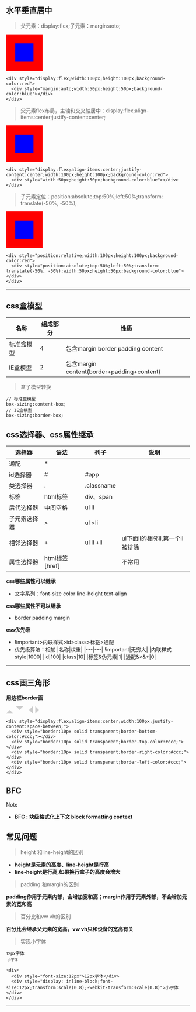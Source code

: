 
## 水平垂直居中

> 父元素：display:flex;子元素：margin:aoto;

<div style="display:flex;width:100px;height:100px;background-color:red">
  <div style="margin:auto;width:50px;height:50px;background-color:blue"></div>
</div>

```
<div style="display:flex;width:100px;height:100px;background-color:red">
  <div style="margin:auto;width:50px;height:50px;background-color:blue"></div>
</div>
```

> 父元素flex布局，主轴和交叉轴居中：display:flex;align-items:center;justify-content:center;

<div style="display:flex;align-items:center;justify-content:center;width:100px;height:100px;background-color:red">
  <div style="width:50px;height:50px;background-color:blue"></div>
</div>

```
<div style="display:flex;align-items:center;justify-content:center;width:100px;height:100px;background-color:red">
  <div style="width:50px;height:50px;background-color:blue"></div>
</div>
```

> 子元素定位：position:absolute;top:50%;left:50%;transform: translate(-50%, -50%);

<div style="position:relative;width:100px;height:100px;background-color:red">
  <div style="position:absolute;top:50%;left:50%;transform: translate(-50%, -50%);width:50px;height:50px;background-color:blue"></div>
</div>

```
<div style="position:relative;width:100px;height:100px;background-color:red">
  <div style="position:absolute;top:50%;left:50%;transform: translate(-50%, -50%);width:50px;height:50px;background-color:blue"></div>
</div>
```

---

## css盒模型

| 名称 |组成部分| 性质 |
| ----------- | -- |---|
| 标准盒模型 |4| 包含margin border padding content |
| IE盒模型|2| 包含margin content(border+padding+content)|
>盒子模型转换

```
// 标准盒模型
box-sizing:content-box;
// IE盒模型
box-sizing:border-box;
```

## css选择器、css属性继承

|选择器|语法|列子|说明
|---|---|---|---|
|通配 |*|
|id选择器|#|#app|
|类选择器|.|.classname|
|标签|html标签|div、span|
|后代选择器|中间空格|ul li|
|子元素选择器|>|ul >li|
|相邻选择器|+|ul li +li|ul下面li的相邻li,第一个li被排除
|属性选择器|html标签[href]||不常用

**css哪些属性可以继承**

- 文字系列：font-size color line-height text-align

**css哪些属性不可以继承**

- border padding margin

**css优先级**

- !important>内联样式>id>class>标签>通配
- 优先级算法：相加
|名称|权重|
|---|---|
!important|无穷大|
|内联样式style|1000|
|id|100|
|class|10|
|标签&伪元素|1|
|通配&>&+|0|

---

## css画三角形

**用边框border画**
<div style="display:flex;align-items:center;width:100px;justify-content:space-between;">
  <div style="border:10px solid transparent;border-bottom-color:#ccc;"></div>
  <div style="border:10px solid transparent;border-top-color:#ccc;"></div>
  <div style="border:10px solid transparent;border-right-color:#ccc;"></div>
  <div style="border:10px solid transparent;border-left-color:#ccc;"></div>
</div>

```
<div style="display:flex;align-items:center;width:100px;justify-content:space-between;">
  <div style="border:10px solid transparent;border-bottom-color:#ccc;"></div>
  <div style="border:10px solid transparent;border-top-color:#ccc;"></div>
  <div style="border:10px solid transparent;border-right-color:#ccc;"></div>
  <div style="border:10px solid transparent;border-left-color:#ccc;"></div>
</div>
```
## BFC
> [!NOTE]
>  - **BFC : 块级格式化上下文 block formatting context**

## 常见问题

> height 和line-height的区别

- **height是元素的高度、line-height是行高**
- **line-height是行高,如果换行盒子的高度会增大**

> padding 和margin的区别

**padding作用于元素内部，会增加宽和高；margin作用于元素外部，不会增加元素的宽和高**

> 百分比和vw vh的区别

**百分比会继承父元素的宽高，vw vh只和设备的宽高有关**

> 实现小字体

<div>
  <div style="font-size:12px">12px字体</div>
  <div style="display: inline-block;font-size:12px;transform:scale(0.8);-webkit-transform:scale(0.8)">小字体</div>
</div>

```
<div>
  <div style="font-size:12px">12px字体</div>
  <div style="display: inline-block;font-size:12px;transform:scale(0.8);-webkit-transform:scale(0.8)">小字体</div>
</div>
```

---
